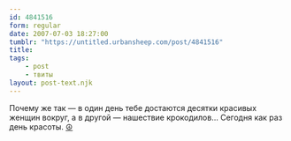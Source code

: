 ```yaml
---
id: 4841516
form: regular
date: 2007-07-03 18:27:00
tumblr: "https://untitled.urbansheep.com/post/4841516"
title:
tags:
    - post
    - твиты
layout: post-text.njk
---
```


<p>Почему же так — в один день тебе достаются десятки красивых женщин вокруг, а в другой — нашествие крокодилов&hellip; Сегодня как раз день красоты. <a href="http://twitter.com/urbansheep/statuses/132520982">☮</a></p>

